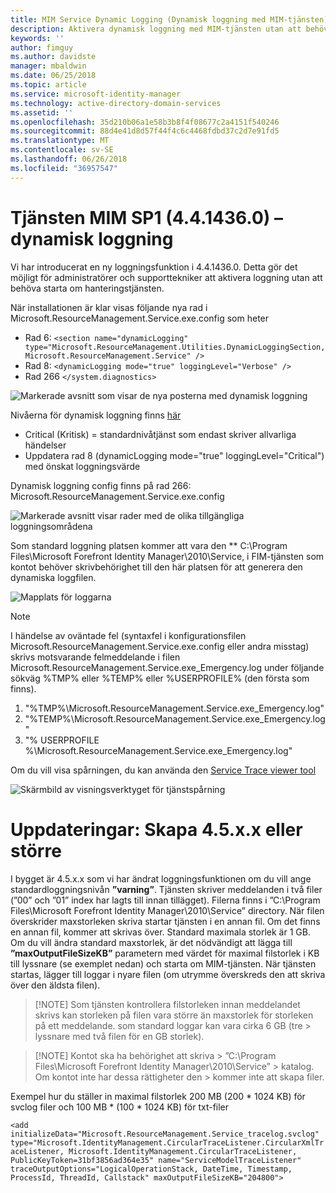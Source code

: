 ```yaml
---
title: MIM Service Dynamic Logging (Dynamisk loggning med MIM-tjänsten) | Microsoft Docs
description: Aktivera dynamisk loggning med MIM-tjänsten utan att behöva starta om hanteringstjänsten
keywords: ''
author: fimguy
ms.author: davidste
manager: mbaldwin
ms.date: 06/25/2018
ms.topic: article
ms.service: microsoft-identity-manager
ms.technology: active-directory-domain-services
ms.assetid: ''
ms.openlocfilehash: 35d210b06a1e58b3b8f4f08677c2a4151f540246
ms.sourcegitcommit: 88d4e41d8d57f44f4c6c4468fdbd37c2d7e91fd5
ms.translationtype: MT
ms.contentlocale: sv-SE
ms.lasthandoff: 06/26/2018
ms.locfileid: "36957547"
---
```

# <a name="mim-sp1-4414360--service-dynamic-logging"></a>Tjänsten MIM SP1 (4.4.1436.0) –  dynamisk loggning
Vi har introducerat en ny loggningsfunktion i 4.4.1436.0. Detta gör det möjligt för administratörer och supporttekniker att aktivera loggning utan att behöva starta om hanteringstjänsten.

När installationen är klar visas följande nya rad i Microsoft.ResourceManagement.Service.exe.config som heter

*   Rad 6: ``<section name="dynamicLogging" type="Microsoft.ResourceManagement.Utilities.DynamicLoggingSection, Microsoft.ResourceManagement.Service" />``
*   Rad 8:  ``<dynamicLogging mode="true" loggingLevel="Verbose" />``
*   Rad 266 ``</system.diagnostics> ``

![Markerade avsnitt som visar de nya posterna med dynamisk loggning](media/mim-service-dynamic-logging/screen01.png)

Nivåerna för dynamisk loggning finns [här](https://msdn.microsoft.com/library/ms733025(v=vs.110).aspx#Anchor_3)

- Critical (Kritisk) = standardnivåtjänst som endast skriver allvarliga händelser
- Uppdatera rad 8 (dynamicLogging mode="true" loggingLevel="Critical") med önskat loggningsvärde

Dynamisk loggning config finns på rad 266: Microsoft.ResourceManagement.Service.exe.config

![Markerade avsnitt visar rader med de olika tillgängliga loggningsområdena](media/mim-service-dynamic-logging/screen02.png)

Som standard loggning platsen kommer att vara den ** C:\Program Files\Microsoft Forefront Identity Manager\2010\Service, i FIM-tjänsten som kontot behöver skrivbehörighet till den här platsen för att generera den dynamiska loggfilen.

![Mapplats för loggarna](media/mim-service-dynamic-logging/screen03.png)

> [!NOTE]
>  I händelse av oväntade fel (syntaxfel i konfigurationsfilen Microsoft.ResourceManagement.Service.exe.config eller andra misstag) skrivs motsvarande felmeddelande i filen Microsoft.ResourceManagement.Service.exe_Emergency.log under följande sökväg %TMP% eller %TEMP% eller %USERPROFILE% (den första som finns).  
> 1. "%TMP%\Microsoft.ResourceManagement.Service.exe_Emergency.log"
> 2. "%TEMP%\Microsoft.ResourceManagement.Service.exe_Emergency.log"
> 3. "% USERPROFILE %\Microsoft.ResourceManagement.Service.exe_Emergency.log"

Om du vill visa spårningen, du kan använda den [Service Trace viewer tool](https://msdn.microsoft.com//library/aa751795(v=vs.110).aspx)

 ![Skärmbild av visningsverktyget för tjänstspårning](media/mim-service-dynamic-logging/screen04.png)

# <a name="updates-build-45xx-or-greater"></a>Uppdateringar: Skapa 4.5.x.x eller större

I bygget är 4.5.x.x som vi har ändrat loggningsfunktionen om du vill ange standardloggningsnivån **”varning”**. Tjänsten skriver meddelanden i två filer (”00” och ”01” index har lagts till innan tillägget). Filerna finns i ”C:\Program Files\Microsoft Forefront Identity Manager\2010\Service” directory. När filen överskrider maxstorleken skriva startar tjänsten i en annan fil. Om det finns en annan fil, kommer att skrivas över. Standard maximala storlek är 1 GB. Om du vill ändra standard maxstorlek, är det nödvändigt att lägga till **”maxOutputFileSizeKB”** parametern med värdet för maximal filstorlek i KB till lyssnare (se exemplet nedan) och starta om MIM-tjänsten. När tjänsten startas, lägger till loggar i nyare filen (om utrymme överskreds den att skriva över den äldsta filen). 

> [!NOTE] Som tjänsten kontrollera filstorleken innan meddelandet skrivs kan storleken på filen vara större än maxstorlek för storleken på ett meddelande. som standard loggar kan vara cirka 6 GB (tre > lyssnare med två filen för en GB storlek).

> [!NOTE] Kontot ska ha behörighet att skriva > ”C:\Program Files\Microsoft Forefront Identity Manager\2010\Service” > katalog. Om kontot inte har dessa rättigheter den > kommer inte att skapa filer.

Exempel hur du ställer in maximal filstorlek 200 MB (200 * 1024 KB) för svclog filer och 100 MB * (100 * 1024 KB) för txt-filer

`<add initializeData="Microsoft.ResourceManagement.Service_tracelog.svclog" type="Microsoft.IdentityManagement.CircularTraceListener.CircularXmlTraceListener, Microsoft.IdentityManagement.CircularTraceListener, PublicKeyToken=31bf3856ad364e35" name="ServiceModelTraceListener" traceOutputOptions="LogicalOperationStack, DateTime, Timestamp, ProcessId, ThreadId, Callstack" maxOutputFileSizeKB="204800">`

